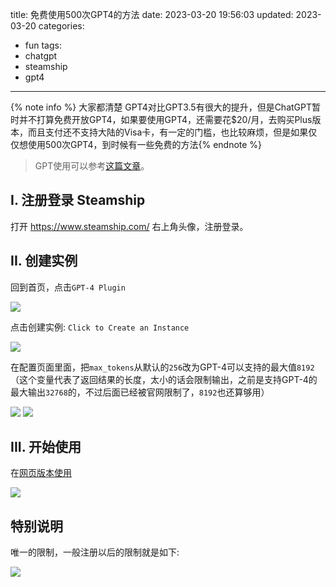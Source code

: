 title: 免费使用500次GPT4的方法
date: 2023-03-20 19:56:03
updated: 2023-03-20
categories:
- fun
tags:
- chatgpt
- steamship
- gpt4

---

{% note info %} 大家都清楚 GPT4对比GPT3.5有很大的提升，但是ChatGPT暂时并不打算免费开放GPT4，如果要使用GPT4，还需要花$20/月，去购买Plus版本，而且支付还不支持大陆的Visa卡，有一定的门槛，也比较麻烦，但是如果仅仅想使用500次GPT4，到时候有一些免费的方法{% endnote %}

<!-- more -->

> GPT使用可以参考[这篇文章](https://blog.dreamtobe.cn/gpt_using/)。

## I. 注册登录 Steamship

打开 https://www.steamship.com/ 右上角头像，注册登录。


## II. 创建实例

回到首页，点击`GPT-4 Plugin`

![](/img/gpt4_using-80698ebe.png)

点击创建实例: `Click to Create an Instance`

![](/img/gpt4_using-02e77ba2.png)


在配置页面里面，把`max_tokens`从默认的`256`改为GPT-4可以支持的最大值`8192`（这个变量代表了返回结果的长度，太小的话会限制输出，之前是支持GPT-4的最大输出`32768`的，不过后面已经被官网限制了，`8192`也还算够用）

![](/img/gpt4_using-5b0a264d.png)
![](/img/gpt4_using-d670d1b8.png)

## III. 开始使用

在[网页版本使用](https://www.steamship.com/workspaces/gpt-4/plugins/gpt-4)

![](/img/gpt4_using-91071b4b.png)


## 特别说明

唯一的限制，一般注册以后的限制就是如下:

![](/img/gpt4_using-32717aa9.png)
